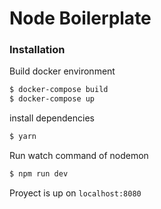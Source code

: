 # Node Boilerplate

### Installation

Build docker environment


```sh
$ docker-compose build
$ docker-compose up
```

install dependencies

```sh
$ yarn
```

Run watch command of nodemon 

```sh
$ npm run dev
```

Proyect is up on `localhost:8080`
